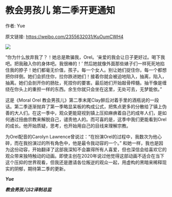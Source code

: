 # 教会男孩儿 第二季开更通知

作者: Yue

原文链接: https://weibo.com/2355632031/KuOumCWH4

![](/image/教会男孩儿%20第二季开更通知.webp)

“你为什么放弃我了？！她总是欺骗我，Orel。‘亲爱的我会让日子更好过。喝下我吧。把我融入你的身体吧。我很棒的！’ 然后她就像外面那些婊子们一样死死地掐住我的脖子！她们都毫无价值，孩子。每一个女人。别让她们捉住你，每一个都想把你绊倒。她们会抓住你，拉你跌进她们！接着你就会被迫地陷入，抽离，陷入，抽离。她们会剖开你的肠肚，死捏你的要害。最后她们开始敲骨榨髓。抽干像是缠绕在你头上的重担一样的东西。余生你就只会坐在这里，无处可去，无梦能依。”

这是《Moral Orel 教会男孩儿》第二季末尾Clay醉后对着手里的酒瓶说的一段话。第二季逐渐抛弃了第一季略显呆板的构成公式，把焦点更多的分散给了镇上伪善的大人们。在这一季中，观众更能窥视到镇上压抑麻痹着自己的成年人们，是如何通过扭曲宗教来解脱自己，谴责他人的。而可喜的是，这季中我们更能看到Orel的成长。他开始质疑，思考，也开始用自己的目线来理解宗教。

为Orel配音的Carolyn Lawrence曾说过：“在扮演Orel的过程中，我数次为他心碎，而在我扮演过的所有角色中，他是最令我动容的一个。” 和她一样，我也是因为这份动容，开始翻译了这部我深知不会赢得所有人喜爱，但也深信会给喜欢它的观众带来独特触动的动画。即使主创在2020年说过他觉得这部动画不适合在当下这个压抑的世界观看，但我还是邀请各位叛逆的观众一起，用虚构的黑暗来稀释现实的阴郁，期待第二季的更新。

***Yue***

***教会男孩儿S2译制总监***